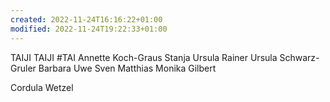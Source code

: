 ```yaml
---
created: 2022-11-24T16:16:22+01:00
modified: 2022-11-24T19:22:33+01:00
---
```


TAIJI
TAIJI #TAI
Annette Koch-Graus
Stanja
Ursula Rainer
Ursula Schwarz-Gruler
Barbara
Uwe
Sven
Matthias
Monika Gilbert

Cordula Wetzel

